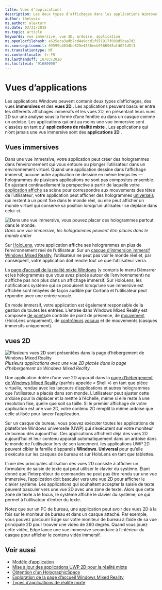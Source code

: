```yaml
---
title: Vues d’applications
description: Les deux types d’affichages dans les applications Windows Mixed Reality sont des vues immersives et des vues 2D.
author: thetuvix
ms.author: alexturn
ms.date: 03/21/2018
ms.topic: article
keywords: vue immersive, vue 2D, ardoise, application
ms.openlocfilehash: e625eca3adb7cd4a9dcd1f971917f008d5daa7d2
ms.sourcegitcommit: 09599b4034be825e4536eeb9566968afd021d5f3
ms.translationtype: MT
ms.contentlocale: fr-FR
ms.lasthandoff: 10/03/2020
ms.locfileid: "91680006"
---
```

# <a name="app-views"></a>Vues d’applications

Les applications Windows peuvent contenir deux types d’affichages, des vues **immersives** et des **vues 2D** . Les applications peuvent basculer entre les différents affichages immersifs et les vues 2D, en présentant leurs vues 2D sur une analyse sous la forme d’une fenêtre ou dans un casque comme un ardoise. Les applications qui ont au moins une vue immersive sont classées en tant qu' **applications de réalité mixte** . Les applications qui n’ont jamais une vue immersive sont des **applications 2D** .

## <a name="immersive-views"></a>Vues immersives

Dans une vue immersive, votre application peut créer des hologrammes dans l’environnement qui vous entoure ou plonger l’utilisateur dans un environnement virtuel. Quand une application dessine dans l’affichage immersif, aucune autre application ne dessine en même temps les &mdash; hologrammes de plusieurs applications ne sont pas composites ensemble. En ajustant continuellement la perspective à partir de laquelle votre [application affiche](../develop/platform-capabilities-and-apis/rendering.md) sa scène pour correspondre aux mouvements des têtes de l’utilisateur, votre application peut afficher des hologrammes [universels](coordinate-systems.md) qui restent à un point fixe dans le monde réel, ou elle peut afficher un monde virtuel qui conserve sa position lorsqu’un utilisateur se déplace dans celui-ci.

![Dans une vue immersive, vous pouvez placer des hologrammes partout dans le monde.](images/designoverview-940px.jpg)<br>
*Dans une vue immersive, les hologrammes peuvent être placés dans le monde entier*

Sur [HoloLens](https://docs.microsoft.com/hololens/hololens1-hardware), votre application affiche ses hologrammes en plus de l’environnement réel de l’utilisateur. Sur un [casque d’immersion immersif Windows Mixed Reality](../discover/immersive-headset-hardware-details.md), l’utilisateur ne peut pas voir le monde réel et, par conséquent, votre application doit rendre tout ce que l’utilisateur verra.

La [page d’accueil de la réalité mixte Windows](../discover/navigating-the-windows-mixed-reality-home.md) (y compris le menu Démarrer et les hologrammes que vous avez placés autour de l’environnement) ne s’affiche pas non plus dans un affichage immersif. Sur HoloLens, les notifications système qui se produisent lorsqu’une vue immersive est affichée sont relayées de façon audible par Cortana et l’utilisateur peut répondre avec une entrée vocale.

En mode immersif, votre application est également responsable de la gestion de toutes les entrées. L’entrée dans Windows Mixed Reality est composée [de points](gaze-and-commit.md)de contrôle de point de présence, de [mouvement](gaze-and-commit.md#composite-gestures) (HoloLens uniquement), de [contrôleurs](motion-controllers.md) [vocaux](voice-input.md) et de mouvements (casques immersifs uniquement).

## <a name="2d-views"></a>vues 2D

![Plusieurs vues 2D sont présentées dans la page d’hébergement de Windows Mixed Reality](images/teleportation-940px.png)<br>
*Plusieurs applications avec une vue 2D placée dans la page d’hébergement de Windows Mixed Reality*

Une application dotée d’une vue 2D apparaît dans la [page d’hébergement de Windows Mixed Reality](../discover/navigating-the-windows-mixed-reality-home.md) (parfois appelée « Shell ») en tant que pièce virtuelle, rendue avec les lanceurs d’applications et autres hologrammes que l’utilisateur a placés dans son monde. L’utilisateur peut ajuster cette ardoise pour la déplacer et la mettre à l’échelle, même si elle reste à une résolution fixe, quelle que soit sa taille. Si le premier affichage de votre application est une vue 2D, votre contenu 2D remplit la même ardoise que celle utilisée pour lancer l’application.

Sur un casque de bureau, vous pouvez exécuter toutes les applications de plateforme Windows universelle (UWP) qui s’exécutent sur votre moniteur de bureau dès aujourd’hui. Ces applications affichent déjà des vues 2D aujourd’hui et leur contenu apparaît automatiquement dans un ardoise dans le monde de l’utilisateur lors de son lancement. les applications UWP 2D peuvent cibler la famille d’appareils **Windows. Universal** pour qu’elle s’exécute sur les casques de bureau et sur HoloLens en tant que tablettes.

L’une des principales utilisation des vues 2D consiste à afficher un formulaire de saisie de texte qui peut utiliser le clavier du système. Étant donné que l’interpréteur de commandes ne peut pas être rendu sur une vue immersive, l’application doit basculer vers une vue 2D pour afficher le clavier système. Les applications qui souhaitent accepter la saisie de texte peuvent basculer vers une vue 2D avec une zone de texte. Alors que cette zone de texte a le focus, le système affiche le clavier du système, ce qui permet à l’utilisateur d’entrer du texte.

Notez que sur un PC de bureau, une application peut avoir des vues 2D à la fois sur le moniteur de bureau et dans un casque attaché. Par exemple, vous pouvez parcourir Edge sur votre moniteur de bureau à l’aide de sa vue principale 2D pour trouver une vidéo de 360 degrés. Quand vous jouez cette vidéo, Edge lance une vue immersive secondaire à l’intérieur du casque pour afficher le contenu vidéo immersif.

## <a name="see-also"></a>Voir aussi

* [Modèle d’application](app-model.md)
* [Mise à jour des applications UWP 2D pour la réalité mixte](../develop/porting-apps/building-2d-apps.md)
* [Obtention d’un HolographicSpace](../develop/native/getting-a-holographicspace.md)
* [Exploration de la page d’accueil Windows Mixed Reality](../discover/navigating-the-windows-mixed-reality-home.md)
* [Types d’applications de réalité mixte](types-of-mixed-reality-apps.md)
